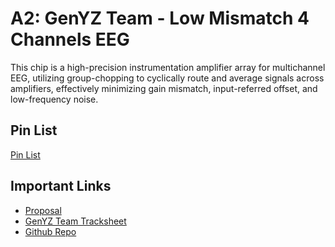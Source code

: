 # A2: GenYZ Team - Low Mismatch 4 Channels EEG
This chip is a high-precision instrumentation amplifier array for multichannel EEG, utilizing group-chopping to cyclically route and average signals across amplifiers, effectively minimizing gain mismatch, input-referred offset, and low-frequency noise.

## Pin List
[Pin List](https://docs.google.com/spreadsheets/d/1RcXbY3-Z_9W2Oks1J88uDMK3sVfhn4uYAb-6Ts39JXk/edit?gid=0#gid=0)

## Important Links
- [Proposal](https://github.com/aurxdeqo/gLayout-genyz-team/blob/main/blocks/composite/low_mismatch_4_channels_INA_EEG/Proposal.md)
- [GenYZ Team Tracksheet](https://docs.google.com/spreadsheets/d/1Lt7VIuRgg6ifpHQ2P5A1QMIH-cknrxcGIBxvP4BVC10/edit?gid=0#gid=0)
- [Github Repo](https://github.com/aurxdeqo/gLayout-genyz-team/tree/main/blocks/composite/low_mismatch_4_channels_INA_EEG)





